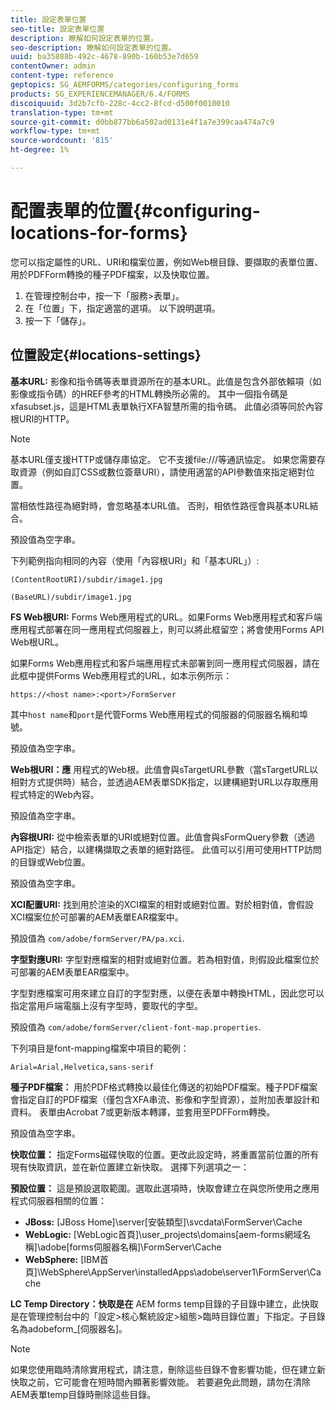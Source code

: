 ```yaml
---
title: 設定表單位置
seo-title: 設定表單位置
description: 瞭解如何設定表單的位置。
seo-description: 瞭解如何設定表單的位置。
uuid: ba35888b-492c-4678-890b-160b53e7d659
contentOwner: admin
content-type: reference
geptopics: SG_AEMFORMS/categories/configuring_forms
products: SG_EXPERIENCEMANAGER/6.4/FORMS
discoiquuid: 3d2b7cfb-228c-4cc2-8fcd-d500f0010010
translation-type: tm+mt
source-git-commit: d0bb877bb6a502ad0131e4f1a7e399caa474a7c9
workflow-type: tm+mt
source-wordcount: '815'
ht-degree: 1%

---
```



# 配置表單的位置{#configuring-locations-for-forms}

您可以指定屬性的URL、URI和檔案位置，例如Web根目錄、要擷取的表單位置、用於PDFForm轉換的種子PDF檔案，以及快取位置。

1. 在管理控制台中，按一下「服務>表單」。
1. 在「位置」下，指定適當的選項。 以下說明選項。
1. 按一下「儲存」。

## 位置設定{#locations-settings}

**基本URL:** 影像和指令碼等表單資源所在的基本URL。此值是包含外部依賴項（如影像或指令碼）的HREF參考的HTML轉換所必需的。 其中一個指令碼是xfasubset.js，這是HTML表單執行XFA智慧所需的指令碼。 此值必須等同於內容根URI的HTTP。

>[!NOTE]
>
>基本URL僅支援HTTP或儲存庫協定。 它不支援file:///等通訊協定。 如果您需要存取資源（例如自訂CSS或數位簽章URI），請使用適當的API參數值來指定絕對位置。

當相依性路徑為絕對時，會忽略基本URL值。 否則，相依性路徑會與基本URL結合。

預設值為空字串。

下列範例指向相同的內容（使用「內容根URI」和「基本URL」）:

`(ContentRootURI)/subdir/image1.jpg`

`(BaseURL)/subdir/image1.jpg`

**FS Web根URI:** Forms Web應用程式的URL。如果Forms Web應用程式和客戶端應用程式部署在同一應用程式伺服器上，則可以將此框留空；將會使用Forms API Web根URL。

如果Forms Web應用程式和客戶端應用程式未部署到同一應用程式伺服器，請在此框中提供Forms Web應用程式的URL，如本示例所示：

`https://<host name>:<port>/FormServer`

其中`host name`和`port`是代管Forms Web應用程式的伺服器的伺服器名稱和埠號。

預設值為空字串。

**Web根URI：應** 用程式的Web根。此值會與sTargetURL參數（當sTargetURL以相對方式提供時）結合，並透過AEM表單SDK指定，以建構絕對URL以存取應用程式特定的Web內容。

預設值為空字串。

**內容根URI:** 從中檢索表單的URI或絕對位置。此值會與sFormQuery參數（透過API指定）結合，以建構擷取之表單的絕對路徑。 此值可以引用可使用HTTP訪問的目錄或Web位置。

預設值為空字串。

**XCI配置URI:** 找到用於渲染的XCI檔案的相對或絕對位置。對於相對值，會假設XCI檔案位於可部署的AEM表單EAR檔案中。

預設值為 `com/adobe/formServer/PA/pa.xci`.

**字型對應URI:** 字型對應檔案的相對或絕對位置。若為相對值，則假設此檔案位於可部署的AEM表單EAR檔案中。

字型對應檔案可用來建立自訂的字型對應，以便在表單中轉換HTML，因此您可以指定當用戶端電腦上沒有字型時，要取代的字型。

預設值為 `com/adobe/formServer/client-font-map.properties`.

下列項目是font-mapping檔案中項目的範例：

`Arial=Arial,Helvetica,sans-serif`

**種子PDF檔案：** 用於PDF格式轉換以最佳化傳送的初始PDF檔案。種子PDF檔案會指定自訂的PDF檔案（僅包含XFA串流、影像和字型資源），並附加表單設計和資料。 表單由Acrobat 7或更新版本轉譯，並套用至PDFForm轉換。

預設值為空字串。

**快取位置：** 指定Forms磁碟快取的位置。更改此設定時，將重置當前位置的所有現有快取資訊，並在新位置建立新快取。 選擇下列選項之一：

**預設位置：** 這是預設選取範圍。選取此選項時，快取會建立在與您所使用之應用程式伺服器相關的位置：

* **JBoss:** [JBoss Home]\server\[安裝類型]\svcdata\FormServer\Cache
* **WebLogic:** [WebLogic首頁]\user_projects\domains\[aem-forms網域名稱]\adobe\[forms伺服器名稱]\FormServer\Cache
* **WebSphere:** [IBM首頁]\WebSphere\AppServer\installedApps\adobe\server1\FormServer\Cache

**LC Temp Directory：快取是在** AEM forms temp目錄的子目錄中建立，此快取是在管理控制台中的「設定>核心繫統設定>組態>臨時目錄位置」下指定。子目錄名為adobeform_[伺服器名]。

>[!NOTE]
>
>如果您使用臨時清除實用程式，請注意，刪除這些目錄不會影響功能，但在建立新快取之前，它可能會在短時間內顯著影響效能。 若要避免此問題，請勿在清除AEM表單temp目錄時刪除這些目錄。

